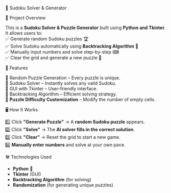 🧩 Sudoku Solver & Generator 

📌 Project Overview  

This is a **Sudoku Solver & Puzzle Generator** built using **Python and Tkinter**. It allows users to:  
✅ Generate random Sudoku puzzles 🏆  
✅ Solve Sudoku automatically using **Backtracking Algorithm** 🧠  
✅ Manually input numbers and solve step-by-step ⌨  
✅ Clear the grid and generate a new puzzle 🎲  



🎯 Features 

🔹 Random Puzzle Generation – Every puzzle is unique.  
🔹 Sudoku Solver – Instantly solves any valid Sudoku.  
🔹 GUI with Tkinter – User-friendly interface.  
🔹 Backtracking Algorithm – Efficient solving strategy.  
🔹 **Puzzle Difficulty Customization** – Modify the number of empty cells.  


🖥️ How It Works

1️⃣ Click **"Generate Puzzle"** → A **random Sudoku puzzle** appears.  
2️⃣ Click **"Solve"** → The **AI solver fills in the correct solution**.  
3️⃣ Click **"Clear"** → Reset the grid to start a new game.  
4️⃣ **Manually enter numbers** and solve at your own pace.  



🛠 Technologies Used

- **Python** 🐍  
- **Tkinter** (GUI)  
- **Backtracking Algorithm** (for solving)  
- **Randomization** (for generating unique puzzles)  
